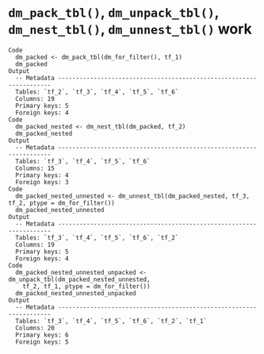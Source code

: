 # `dm_pack_tbl()`, `dm_unpack_tbl()`, `dm_nest_tbl()`, `dm_unnest_tbl()` work

    Code
      dm_packed <- dm_pack_tbl(dm_for_filter(), tf_1)
      dm_packed
    Output
      -- Metadata --------------------------------------------------------------------
      Tables: `tf_2`, `tf_3`, `tf_4`, `tf_5`, `tf_6`
      Columns: 19
      Primary keys: 5
      Foreign keys: 4
    Code
      dm_packed_nested <- dm_nest_tbl(dm_packed, tf_2)
      dm_packed_nested
    Output
      -- Metadata --------------------------------------------------------------------
      Tables: `tf_3`, `tf_4`, `tf_5`, `tf_6`
      Columns: 15
      Primary keys: 4
      Foreign keys: 3
    Code
      dm_packed_nested_unnested <- dm_unnest_tbl(dm_packed_nested, tf_3, tf_2, ptype = dm_for_filter())
      dm_packed_nested_unnested
    Output
      -- Metadata --------------------------------------------------------------------
      Tables: `tf_3`, `tf_4`, `tf_5`, `tf_6`, `tf_2`
      Columns: 19
      Primary keys: 5
      Foreign keys: 4
    Code
      dm_packed_nested_unnested_unpacked <- dm_unpack_tbl(dm_packed_nested_unnested,
        tf_2, tf_1, ptype = dm_for_filter())
      dm_packed_nested_unnested_unpacked
    Output
      -- Metadata --------------------------------------------------------------------
      Tables: `tf_3`, `tf_4`, `tf_5`, `tf_6`, `tf_2`, `tf_1`
      Columns: 20
      Primary keys: 6
      Foreign keys: 5

